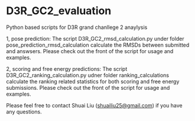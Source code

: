 # D3R_GC2_evaluation
Python based scripts for D3R grand chanllege 2 anaylysis

1, pose prediction:
    The script D3R_GC2_rmsd_calculation.py under folder pose_prediction_rmsd_calculation calculate the RMSDs between submitted and answsers.
    Please check out the front of the script for usage and examples.

2, scoring and free energy predictions:
    The script D3R_GC2_ranking_calculation.py udner folder ranking_calculations calculate the ranking related statistics for both scoring and free energy submissions.
    Please check out the front of the script for usage and examples.

Please feel free to contact Shuai Liu (shuailiu25@gmail.com) if you have any questions.
